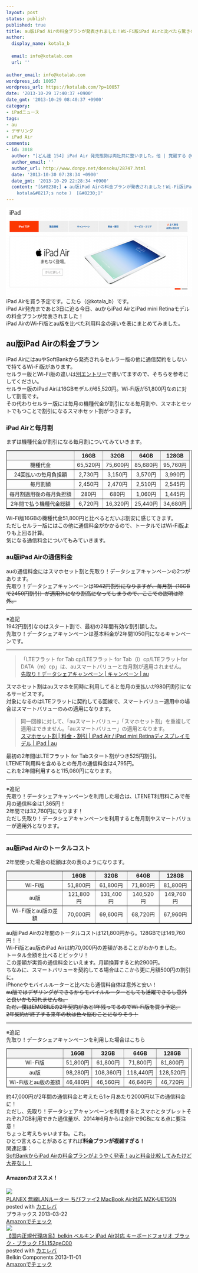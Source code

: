 ```yaml
---
layout: post
status: publish
published: true
title: au版iPad Airの料金プランが発表されました！Wi-Fi版iPad Airと比べたら驚きの結果に！※追記あり
author:
  display_name: kotala_b

  email: info@kotalab.com
  url: ''

author_email: info@kotalab.com
wordpress_id: 10057
wordpress_url: https://kotalab.com/?p=10057
date: '2013-10-29 17:40:37 +0900'
date_gmt: '2013-10-29 08:40:37 +0900'
category:
- iPadニュース
tags:
- au
- デザリング
- iPad Air
comments:
- id: 3018
  author: "[どん速 154] iPad Air 発売態勢は両社共に整いました。他 | 覚醒する @CDiP"
  author_email: ''
  author_url: http://www.donpy.net/donsoku/28747.html
  date: '2013-10-30 07:28:34 +0900'
  date_gmt: '2013-10-29 22:28:34 +0900'
  content: "[&#8230;] ◆ au版iPad Airの料金プランが発表されました！Wi-Fi版iPad Airと比べたら驚きの結果に！ （ via
    kotala&#8217;s note ） [&#8230;]"
---
```

<p><img src="/wp-content/uploads/ipadairauplan_131029_01-546x240.png" alt="ipadairauplan_131029_01" width="546" height="240" class="alignnone size-large wp-image-10068" /><br />
iPad Airを買う予定です。こたら（@kotala_b）です。<br />
iPad Air発売まであと3日に迫る今日、auからiPad AirとiPad mini Retinaモデルの料金プランが発表されました！<br />
iPad AirのWi-Fi版とau版を比べた利用料金の違いを表にまとめてみました。<br />
</p>
<!--more-->
<h2>au版iPad Airの料金プラン</h2>
<p>iPad AirにはauやSoftBankから発売されるセルラー版の他に通信契約をしないで持てるWi-Fi版があります。<br />
セルラー版とWi-Fi版の違いは<a href="/ipad-air-wifi-or-cellular" title="iPad AirはWi-Fi版？それともセルラー版？それぞれのメリットデメリットを比べてみた" target="_blank">別エントリー</a>で書いてますので、そちらを参考にしてください。<br />
セルラー版のiPad Airは16GBモデルが<span class="b">65,520円</span>。Wi-Fi版が<span class="b">51,800円</span>なのに対して割高です。<br />
その代わりセルラー版には毎月の機種代金が割引になる毎月割や、スマホとセットでもつことで割引になるスマホセット割がつきます。</p>
<h3>iPad Airと毎月割</h3>
<p>まずは機種代金が割引になる毎月割についてみていきます。</p>
<table border="1" width="100%" align="center">
<tbody>
<tr bgcolor="#f3f3f3" align="center">
<th></th>
<th>16GB</th>
<th>32GB</th>
<th>64GB</th>
<th>128GB</th>
</tr>
<tr align="center">
<td>機種代金</td>
<td>65,520円</td>
<td>75,600円</td>
<td>85,680円</td>
<td>95,760円</td>
</tr>
<tr align="center">
<td>24回払いの毎月負担額</td>
<td>2,730円</td>
<td>3,150円</td>
<td>3,570円</td>
<td>3,990円</td>
</tr>
<tr align="center">
<td>毎月割額</td>
<td>2,450円</td>
<td>2,470円</td>
<td>2,510円</td>
<td>2,545円</td>
</tr>
<tr align="center">
<td>毎月割適用後の毎月負担額</td>
<td>280円</td>
<td>680円</td>
<td>1,060円</td>
<td>1,445円</td>
</tr>
<tr align="center">
<td>2年間で払う機種代金総額</td>
<td><span class="b">6,720円</span></td>
<td><span class="b">16,320円</span></td>
<td><span class="b">25,440円</span></td>
<td><span class="b">34,680円</span></td>
</tr>
</tbody>
</table>
<p>Wi-Fi版16GBの機種代金51,800円と比べるとだいぶ割安に感じてきます。<br />
ただしセルラー版にはこの他に通信料金がかかるので、トータルではWi-Fi版よりも上回る計算。<br />
気になる通信料金についてもみていきます。</p>
<h3>au版iPad Airの通信料金</h3>
<p>auの通信料金にはスマホセット割と先取り！データシェアキャンペーンの2つがあります。<br />
先取り！データシェアキャンペーンは<del datetime="2013-10-29T20:35:37+00:00">1942円割引になりますが、毎月割（16GBで2450円割引）が適用外になり割高になってしまうので、ここでの説明は除外。</del></p>
<hr>
<p>※追記<br />
1942円割引なのはスタート割で、最初の2年間有効な割引額した。<br />
先取り！データシェアキャンペーンは基本料金が2年間1050円になるキャンペーンです。</p>
<hr>
<blockquote><p>「LTEフラット for Tab cp/LTEフラット for Tab（i）cp/LTEフラットfor DATA（m）cp」は、auスマートバリューと毎月割が適用されません。<br />
<a href="http://www.au.kddi.com/mobile/campaign/data-share/" target="_blank">先取り！データシェアキャンペーン | キャンペーン | au</a></p></blockquote>
<p>スマホセット割はauスマホを同時に利用してると毎月の支払いが980円割引になるサービスです。<br />
対象になるのはLTEフラットに契約してる回線で、スマートバリュー適用中の場合はスマートバリューのみの適用になります。</p>
<blockquote><p>同一回線に対して、「auスマートバリュー」「スマホセット割」を重複して適用はできません。「auスマートバリュー」の適用となります。<br />
<a href="http://www.au.kddi.com/ipad/ryokin/smartphone-set-discount.html" target="_blank">スマホセット割 | 料金・割引 | iPad Air / iPad mini Retinaディスプレイモデル | iPad | au</a>
</p></blockquote>
<p>最初の2年間はLTEフラット for Tabスタート割がつき525円割引。<br />
LTENET利用料を含めるとの毎月の通信料金は<span class="b">4,795円</span>。<br />
これを2年間利用すると<span class="b">115,080円</span>になります。</p>
<hr>
<p>※追記<br />
先取り！データシェアキャンペーンを利用した場合は、LTENET利用料こみで毎月の通信料金は<span class="b">1,365円</span>！<br />
2年間では<span class="b">32,760円</span>になります！<br />
ただし先取り！データシェアキャンペーンを利用すると毎月割やスマートバリューが適用外となります。</p>
<hr>
<h3>au版iPad Airのトータルコスト</h3>
<p>2年間使った場合の総額は次の表のようになります。</p>
<table border="1" width="100%" align="center">
<tbody>
<tr bgcolor="#f3f3f3" align="center">
<th></th>
<th>16GB</th>
<th>32GB</th>
<th>64GB</th>
<th>128GB</th>
</tr>
<tr align="center">
<td>Wi-Fi版</td>
<td>51,800円</td>
<td>61,800円</td>
<td>71,800円</td>
<td>81,800円</td>
</tr>
<tr align="center">
<td>au版</td>
<td>121,800円</td>
<td>131,400円</td>
<td>140,520円</td>
<td>149,760円</td>
</tr>
<tr align="center">
<td>Wi-Fi版とau版の差額</td>
<td><span class="b">70,000円</span></td>
<td><span class="b">69,600円</span></td>
<td><span class="b">68,720円</span></td>
<td><span class="b">67,960円</span></td>
</tr>
</tbody>
</table>
<p>au版iPad Airの2年間のトータルコストは<span class="b">121,800円</span>から。128GBでは<span class="b">149,760円</span>！！<br />
Wi-Fi版とau版のiPad Airは約70,000円の差額があることがわかりました。<br />
トータル金額を比べるとビックリ！<br />
この差額が実質の通信料金といえます。<span class="b">月額換算すると約2900円</span>。<br />
ちなみに、スマートバリューを契約してる場合はここから更に月額500円の割引に。<br />
iPhoneやモバイルルーターと比べたら通信料自体は意外と安い！<br />
<del datetime="2013-10-29T20:35:37+00:00">au版ではデザリングができるからモバイルルーターとしても活躍できるし意外と良いかも知れませんね。<br />
ただ、僕はEMOBILEの2年契約があと1年残ってるのでWi-Fi版を買う予定。<br />
2年契約が終了する来年の秋は色々悩むことになりそう！</del></p>
<hr>
<p>※追記<br />
先取り！データシェアキャンペーンを利用した場合はこちら</p>
<table border="1" width="100%" align="center">
<tbody>
<tr bgcolor="#f3f3f3" align="center">
<th></th>
<th>16GB</th>
<th>32GB</th>
<th>64GB</th>
<th>128GB</th>
</tr>
<tr align="center">
<td>Wi-Fi版</td>
<td>51,800円</td>
<td>61,800円</td>
<td>71,800円</td>
<td>81,800円</td>
</tr>
<tr align="center">
<td>au版</td>
<td>98,280円</td>
<td>108,360円</td>
<td>118,440円</td>
<td>128,520円</td>
</tr>
<tr align="center">
<td>Wi-Fi版とau版の差額</td>
<td><span class="b">46,480円</span></td>
<td><span class="b">46,560円</span></td>
<td><span class="b">46,640円</span></td>
<td><span class="b">46,720円</span></td>
</tr>
</tbody>
</table>
<p>約47,000円が2年間の通信料金と考えたら1ヶ月あたり2000円以下の通信料金に！<br />
ただし、先取り！データシェアキャンペーンを利用するとスマホとタブレットそれぞれ7GB利用できた通信量が、2014年6月からは合計で9GBになる点に要注意！<br />
ちょっと考えちゃいますね。これ。<br />
ひとつ言えることがあるとすれば<strong>料金プランが複雑すぎる！</strong><br />
関連記事：<br />
<a href="/ipad-air-softbank-plan" target="_blank">SoftBankからiPad Airの料金プランがようやく発表！auと料金比較してみたけど大差なし！</a></p>
<h4 class="aam">Amazonのオススメ！</h4>
<div class="kaerebalink-box">
<div class="kaerebalink-image"><a href="https://www.amazon.co.jp/exec/obidos/ASIN/B00BWBPTQG/same-22/ref=nosim/" rel="nofollow" target="_blank"><img src="https://images-fe.ssl-images-amazon.com/images/I/31ybRj0xCnL._SL160_.jpg" style="border: none;" /></a></div>
<div class="kaerebalink-info">
<div class="kaerebalink-name"><a href="https://www.amazon.co.jp/exec/obidos/ASIN/B00BWBPTQG/same-22/ref=nosim/" rel="nofollow" target="_blank">PLANEX 無線LANルーター ちびファイ2 MacBook Air対応 MZK-UE150N</a>
<div class="kaerebalink-powered-date">posted with <a href="https://kaereba.com" rel="nofollow" target="_blank">カエレバ</a></div>
</div>
<div class="kaerebalink-detail"> プラネックス 2013-03-22    </div>
<div class="kaerebalink-link1">
<div class="shoplinkamazon"><a href="https://www.amazon.co.jp/gp/search?keywords=MZK-UE150N&__mk_ja_JP=%83J%83%5E%83J%83i&tag=same-22" rel="nofollow" target="_blank" title="アマゾン" >Amazonでチェック</a></div>
</div>
</div>
<div class="booklink-footer"></div>
</div>
<div class="kaerebalink-box">
<div class="kaerebalink-image"><a href="https://www.amazon.co.jp/exec/obidos/ASIN/B00ETBI6FC/same-22/ref=nosim/" rel="nofollow" target="_blank"><img src="https://images-fe.ssl-images-amazon.com/images/I/31g8dF8XhYL._SL160_.jpg" style="border: none;" /></a></div>
<div class="kaerebalink-info">
<div class="kaerebalink-name"><a href="https://www.amazon.co.jp/exec/obidos/ASIN/B00ETBI6FC/same-22/ref=nosim/" rel="nofollow" target="_blank">【国内正規代理店品】belkin ベルキン iPad Air対応 キーボードフォリオ ブラック・ブラック F5L152qeC00</a>
<div class="kaerebalink-powered-date">posted with <a href="https://kaereba.com" rel="nofollow" target="_blank">カエレバ</a></div>
</div>
<div class="kaerebalink-detail"> Belkin Components 2013-11-01    </div>
<div class="kaerebalink-link1">
<div class="shoplinkamazon"><a href="https://www.amazon.co.jp/gp/search?keywords=F5L152qeC00&__mk_ja_JP=%83J%83%5E%83J%83i&tag=same-22" rel="nofollow" target="_blank" title="アマゾン" >Amazonでチェック</a></div>
</div>
</div>
<div class="booklink-footer"></div>
</div>
